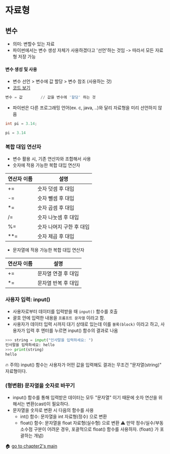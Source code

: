 # 자료형

## 변수
- 의미: 변할수 있는 자료
- 파이썬에서는 변수 생성 자체가 사용하겠다고 '선언'하는 것임 -> 따라서 모든 자료형 저장 가능

#### 변수 생성 및 사용
- 변수 선언 > 변수에 값 할당 > 변수 참조 (사용하는 것)
- [코드 보기](./variable.py)
``` python
변수 = 값        // 값을 변수에 '할당' 하는 것
```
- 파이썬은 다른 프로그래밍 언어(ex. c, java, ..)와 달리 자료형을 미리 선언하지 않음
``` c
int pi = 3.14;
```
``` python
pi = 3.14
```

### 복합 대입 연산자
- 변수 활용 시, 기존 연산자와 조합해서 사용
- 숫자에 적용 가능한 복합 대입 연산자

| 연산자 이름 | 설명 |
| ----------- | ---- |
|     +=      | 숫자 덧셈 후 대입 |
|     -=      | 숫자 뺄셈 후 대입 |
|     *=      | 숫자 곱셈 후 대입 |
|     /=      | 숫자 나눗셈 후 대입 |
|     %=      | 숫자 나머지 구한 후 대입 |
|     **=     | 숫자 제곱 후 대입 |

- 문자열에 적용 가능한 복합 대입 연산자

| 연산자 이름 | 설명 |
| ----------- | ---- |
|     +=      | 문자열 연결 후 대입 |
|     *=      | 문자열 반복 후 대입 |


### 사용자 입력: input()
- 사용자로부터 데이터를 입력받을 때 ``input()`` 함수를 호출
- 괄호 안에 입력한 내용을 ``프롬프트 문자열`` 이라고 함.
- 사용자가 데이터 입력 시까지 대기 상태로 있는데 이를 ``블록(block)`` 이라고 하고,
  사용자가 입력 후 엔터를 누르면 input() 함수의 결과로 나옴
``` python
>>> string = input("인사말을 입력하세요: ")
인사말을 입력하세요: hello
>>> print(string)
hello
```
:fire: 주의) input() 함수는 사용자가 어떤 값을 입력해도 결과는 무조건 "문자열(string)" 자료형이다.


### (형변환) 문자열을 숫자로 바꾸기
- input() 함수를 통해 입력받은 데이터는 모두 "문자열" 이기 때문에 숫자 연산을 위해서는 변환(cast)이 필요하다.
- 문자열을 숫자로 변환 시 다음의 함수를 사용
  - int() 함수: 문자열을 int 자료형(정수) 으로 변환
  - float() 함수: 문자열을 float 자료형(실수형) 으로 변환
:warning: 만약 정수/실수/부동 소수점 구분이 어려운 경우, 포괄적으로 float() 함수를 사용하자. (float() 가 포괄하는 개념)


:house: [go to chapter2's main](./README.md)